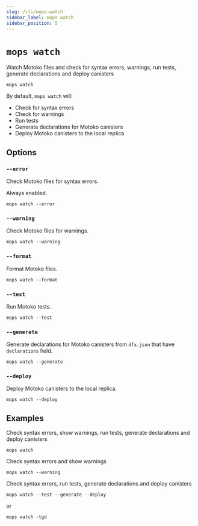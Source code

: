 ```yaml
---
slug: /cli/mops-watch
sidebar_label: mops watch
sidebar_position: 5
---
```


# `mops watch`

Watch Motoko files and check for syntax errors, warnings, run tests, generate declarations and deploy canisters

```
mops watch
```

By default, `mops watch` will:
- Check for syntax errors
- Check for warnings
- Run tests
- Generate declarations for Motoko canisters
- Deploy Motoko canisters to the local replica

## Options

### `--error`

Check Motoko files for syntax errors.

Always enabled.

```
mops watch --error
```

### `--warning`

Check Motoko files for warnings.

```
mops watch --warning
```

### `--format`

Format Motoko files.

```
mops watch --format
```

### `--test`

Run Motoko tests.

```
mops watch --test
```

### `--generate`

Generate declarations for Motoko canisters from `dfx.json` that have `declarations` field.

```
mops watch --generate
```

### `--deploy`

Deploy Motoko canisters to the local replica.

```
mops watch --deploy
```

## Examples

Check syntax errors, show warnings, run tests, generate declarations and deploy canisters

```
mops watch
```

Check syntax errors and show warnings

```
mops watch --warning
```

Check syntax errors, run tests, generate declarations and deploy canisters

```
mops watch --test --generate --deploy
```
or
```
mops watch -tgd
```